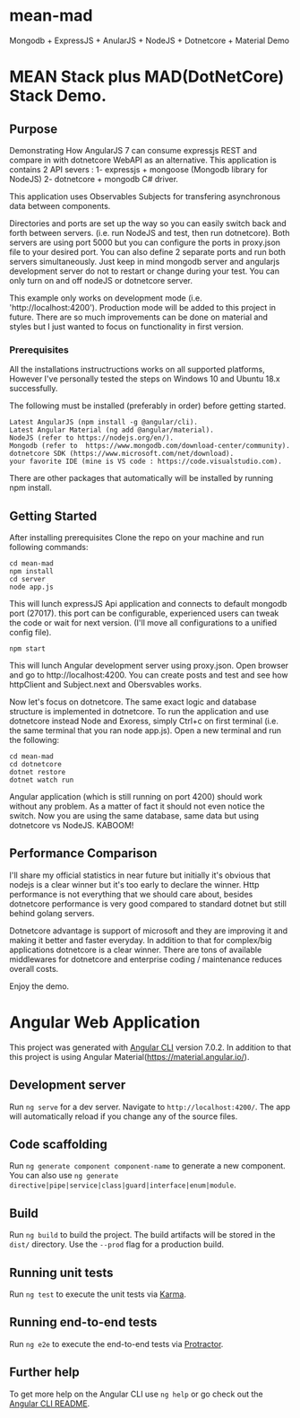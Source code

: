 # mean-mad
Mongodb + ExpressJS + AnularJS + NodeJS + Dotnetcore + Material Demo

MEAN Stack plus MAD(DotNetCore) Stack Demo.
===

## Purpose

Demonstrating How AngularJS 7 can consume expressjs REST and compare in with dotnetcore WebAPI as an alternative. This application is contains 2 API severs : 1- expressjs + mongoose (Mongodb library for NodeJS) 2- dotnetcore + mongodb C# driver.

This application uses Observables Subjects for transfering asynchronous data between components.

Directories and ports are set up the way so you can easily switch back and forth between servers. (i.e. run NodeJS and test, then run dotnetcore). Both servers are using port 5000 but you can configure the ports in proxy.json file to your desired port. You can also define 2 separate ports and run both servers simultaneously. Just keep in mind mongodb server and angularjs development server do not to restart or change during your test. You can only turn on and off nodeJS or dotnetcore server.

This example only works on development mode (i.e. 'http://localhost:4200'). Production mode will be added to this project in future. There are so much improvements can be done on material and styles but I just wanted to focus on functionality in first version.

### Prerequisites
All the installations instructructions works on all supported platforms, However I've personally tested the steps on Windows 10 and Ubuntu 18.x successfully.

The following must be installed (preferably in order) before getting started.

```
Latest AngularJS (npm install -g @angular/cli).
Latest Angular Material (ng add @angular/material).
NodeJS (refer to https://nodejs.org/en/).
Mongodb (refer to  https://www.mongodb.com/download-center/community).
dotnetcore SDK (https://www.microsoft.com/net/download).
your favorite IDE (mine is VS code : https://code.visualstudio.com).

```
There are other packages that automatically will be installed by running npm install.

## Getting Started
After installing prerequisites Clone the repo on your machine and run following commands:

```
cd mean-mad
npm install
cd server
node app.js
```

This will lunch expressJS Api application and connects to default mongodb port (27017). this port can be configurable, experienced users can tweak the code or wait for next version. (I'll move all configurations to a unified config file).

```
npm start
```
This will lunch Angular development server using proxy.json. Open browser and go to http://localhost:4200. You can create posts and test and see how httpClient and Subject.next and Obersvables works.

Now let's focus on dotnetcore. The same exact logic and database structure is implemented in dotnetcore. To run the application and use dotnetcore instead Node and Exoress, simply Ctrl+c on first terminal (i.e. the same terminal that you ran node app.js). Open a new terminal and run the following:

```
cd mean-mad
cd dotnetcore
dotnet restore
dotnet watch run
```
Angular application (which is still running on port 4200) should work without any problem. As a matter of fact it should not even notice the switch. Now you are using the same database, same data but using dotnetcore vs NodeJS. KABOOM!

## Performance Comparison

I'll share my official statistics in near future but initially it's obvious that nodejs is a clear winner but it's too early to declare the winner. Http performance is not everything that we should care about, besides dotnetcore performance is very good compared to standard dotnet but still behind golang servers.

Dotnetcore advantage is support of microsoft and they are improving it and making it better and faster everyday. In addition to that for complex/big applications dotnetcore is a clear winner. There are tons of available middlewares for dotnetcore and enterprise coding / maintenance reduces overall costs.

Enjoy the demo.


# Angular Web Application

This project was generated with [Angular CLI](https://github.com/angular/angular-cli) version 7.0.2. In addition to that this project is using Angular Material(https://material.angular.io/).

## Development server

Run `ng serve` for a dev server. Navigate to `http://localhost:4200/`. The app will automatically reload if you change any of the source files.

## Code scaffolding

Run `ng generate component component-name` to generate a new component. You can also use `ng generate directive|pipe|service|class|guard|interface|enum|module`.

## Build

Run `ng build` to build the project. The build artifacts will be stored in the `dist/` directory. Use the `--prod` flag for a production build.

## Running unit tests

Run `ng test` to execute the unit tests via [Karma](https://karma-runner.github.io).

## Running end-to-end tests

Run `ng e2e` to execute the end-to-end tests via [Protractor](http://www.protractortest.org/).

## Further help

To get more help on the Angular CLI use `ng help` or go check out the [Angular CLI README](https://github.com/angular/angular-cli/blob/master/README.md).




